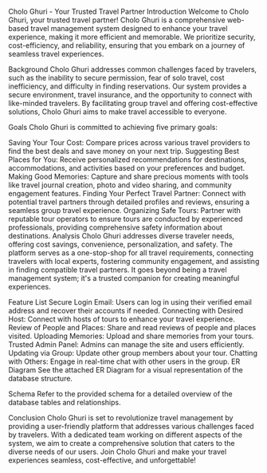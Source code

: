 Cholo Ghuri - Your Trusted Travel Partner
Introduction
Welcome to Cholo Ghuri, your trusted travel partner! Cholo Ghuri is a comprehensive web-based travel management system designed to enhance your travel experience, making it more efficient and memorable. We prioritize security, cost-efficiency, and reliability, ensuring that you embark on a journey of seamless travel experiences.

Background
Cholo Ghuri addresses common challenges faced by travelers, such as the inability to secure permission, fear of solo travel, cost inefficiency, and difficulty in finding reservations. Our system provides a secure environment, travel insurance, and the opportunity to connect with like-minded travelers. By facilitating group travel and offering cost-effective solutions, Cholo Ghuri aims to make travel accessible to everyone.

Goals
Cholo Ghuri is committed to achieving five primary goals:

Saving Your Tour Cost: Compare prices across various travel providers to find the best deals and save money on your next trip.
Suggesting Best Places for You: Receive personalized recommendations for destinations, accommodations, and activities based on your preferences and budget.
Making Good Memories: Capture and share precious moments with tools like travel journal creation, photo and video sharing, and community engagement features.
Finding Your Perfect Travel Partner: Connect with potential travel partners through detailed profiles and reviews, ensuring a seamless group travel experience.
Organizing Safe Tours: Partner with reputable tour operators to ensure tours are conducted by experienced professionals, providing comprehensive safety information about destinations.
Analysis
Cholo Ghuri addresses diverse traveler needs, offering cost savings, convenience, personalization, and safety. The platform serves as a one-stop-shop for all travel requirements, connecting travelers with local experts, fostering community engagement, and assisting in finding compatible travel partners. It goes beyond being a travel management system; it's a trusted companion for creating meaningful experiences.

Feature List
Secure Login Email: Users can log in using their verified email address and recover their accounts if needed.
Connecting with Desired Host: Connect with hosts of tours to enhance your travel experience.
Review of People and Places: Share and read reviews of people and places visited.
Uploading Memories: Upload and share memories from your tours.
Trusted Admin Panel: Admins can manage the site and users efficiently.
Updating via Group: Update other group members about your tour.
Chatting with Others: Engage in real-time chat with other users in the group.
ER Diagram
See the attached ER Diagram for a visual representation of the database structure.

Schema
Refer to the provided schema for a detailed overview of the database tables and relationships.

Conclusion
Cholo Ghuri is set to revolutionize travel management by providing a user-friendly platform that addresses various challenges faced by travelers. With a dedicated team working on different aspects of the system, we aim to create a comprehensive solution that caters to the diverse needs of our users. Join Cholo Ghuri and make your travel experiences seamless, cost-effective, and unforgettable!
